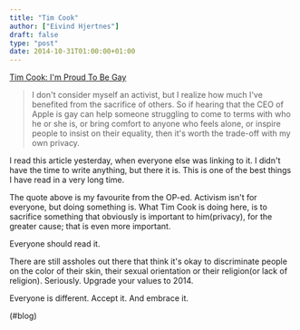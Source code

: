 ```yaml
---
title: "Tim Cook"
author: ["Eivind Hjertnes"]
draft: false
type: "post"
date: 2014-10-31T01:00:00+01:00
---
```


[Tim
Cook: I'm Proud To Be Gay](http://www.businessweek.com/articles/2014-10-30/tim-cook-im-proud-to-be-gay)

> I don't consider myself an activist, but I realize how much I've
> benefited from the sacrifice of others. So if hearing that the CEO of
> Apple is gay can help someone struggling to come to terms with who he
> or she is, or bring comfort to anyone who feels alone, or inspire
> people to insist on their equality, then it's worth the trade-off with
> my own privacy.

I read this article yesterday, when everyone else was linking to it. I
didn't have the time to write anything, but there it is. This is one of
the best things I have read in a very long time.

The quote above is my favourite from the OP-ed. Activism isn't for
everyone, but doing something is. What Tim Cook is doing here, is to
sacrifice something that obviously is important to him(privacy), for the
greater cause; that is even more important.

Everyone should read it.

There are still assholes out there that think it's okay to discriminate
people on the color of their skin, their sexual orientation or their
religion(or lack of religion). Seriously. Upgrade your values to 2014.

Everyone is different. Accept it. And embrace it.

(#blog)
